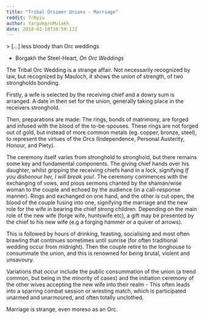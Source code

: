 ```yaml
---
title: "Tribal Orsimer Unions - Marriage"
reddit: 7r8yiu
author: YargukgroMulakh
date: 2018-01-18T10:59:12Z
---
```


&gt; [...] less bloody than Orc weddings

- Borgakh the Steel-Heart, *On Orc Weddings*

The Tribal Orc Wedding is a strange affair. Not necessarily recognized by law, but recognized by Mauloch, it shows the union of strength, of two strongholds bonding.

Firstly, a wife is selected by the receiving chief and a dowry sum is arranged. A date in then set for the union, generally taking place in the receivers stronghold.

Then, preparations are made: The rings, bonds of matrimony, are forged and infused with the blood of the to-be-spouses. These rings are not forged out of gold, but instead of more common metals (eg. copper, bronze, steel), to represent the virtues of the Orcs (Independence, Personal Austerity, Honour, and Piety).

The ceremony itself varies from stronghold to stronghold, but there remains some key and fundamental components. The giving chief hands over his daughter, whilst gripping the receiving chiefs hand in a lock, signifying *If you dishonour her, I will break you!*. The ceremony commences with the exchanging of vows, and pious sermons chanted by the shaman/wise woman to the couple and echoed by the audience (in a call-response manner). Rings and exchanged on one hand, and the other is cut open, the blood of the couple fusing into one, signifying the marriage and the new role for the wife in bearing the chief strong children. Depending on the main role of the new wife (forge wife, huntswife etc), a gift may be presented by the chief to his new wife (e.g a forging hammer or a quiver of arrows).

This is followed by hours of drinking, feasting, socialising and most often brawling that continues sometimes until sunrise (for often traditional wedding occur from midnight). Then the couple retire to the longhouse to consummate the union, and this is renowned for being brutal, violent and unsavoury.

Variations that occur include the public consummation of the union (a trend common, but being in the minority of cases) and the initiation ceremony of the other wives accepting the new wife into their realm - This often leads into a sparring combat session or wresting match, which is participated unarmed and unarmoured, and often totally unclothed.

Marriage is strange, even moreso as an Orc.


